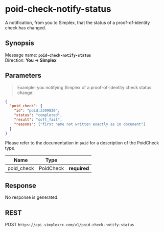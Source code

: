 # poid-check-notify-status #

A notification, from you to Simplex, that the status of a proof-of-identity check has changed.

## Synopsis ##

Message name: **`poid-check-notify-status`**  
Direction: **You &rarr; Simplex**

## Parameters ##

> Example: you notifying Simplex of a proof-of-identity check status change:

```json
{
  "poid_check": {
    "id": "poid:3209830",
    "status": "completed",
    "result": "soft_fail",
    "reasons": ["first name not written exactly as in document"]
  }
}
```

Please refer to the documentation in `poid` for a description of the PoidCheck type.

Name       | Type      |   |
---------- | --------- | - |
poid_check | PoidCheck | **required**

## Response ##

No response is generated.

## REST ##

<span class="http-verb http-post">POST</span> `https://api.simplexcc.com/v1/poid-check-notify-status`

[modeline]: # ( vim: set ts=2 sw=2 expandtab wrap linebreak: )
